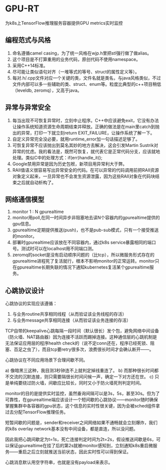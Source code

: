 # GPU-RT
为k8s上TensorFlow推理服务容器提供GPU metrics实时监控

## 编程范式与风格
1. 命名遵循camel casing，为了统一风格在wjp.h里把stl强行做了做alias。
2. 这个项目是不打算重用的业务代码，原创代码不使用namespace。
3. 采用C++14标准。
4. 尽可能让类似语句对齐（一堆等式的等号、struct的属性定义等）。
5. 每对.h/.cpp文件对应一个关键的类，文件名就是类名，与java风格类似，不过文件内部可以多一些辅助的类、struct、enum等。粒度比典型的c++项目稍低（leveldb, zeromq），又高于java。


## 异常与异常安全
1. 每当出现不可恢复异常时，立刻中止程序。C++中应该避免exit，它没有办法让操作系统知道资源生命周期结束并释放。正确的做法是在main里catch到抛出的异常，打印一下就立刻return EXIT_FAILURE，让操作系统了解一下。
2. 自定义异常完全没必要，就用runtime_error加一句话描述足够了。
3. 可恢复异常不应该抛出到莫名其妙的地方去解决，这会引发Martin Sustrik对异常的忧虑。我的看法是，既然可恢复，就代表它是正常代码分支，应该就地处理。类似C中的处理方式：if(err)handle_it();
4. Google禁用异常是因为历史包袱，新项目用异常利大于弊。
5. RAII值语义很容易写出异常安全的代码。在可以异常的代码调用前把RAII资源对象定义起来，一旦异常也不会发生资源泄露，因为这些RAII对象在代码块结束之后就自动析构了。

## 网络通信模型

1. monitor 1 : N gpurealtime
2. monitor用poll,在同一时间异步非阻塞地去读N个容器内的gpurealtime提供的gpu信息。
3. gpurealtime定期提供推送(push)，也不是pub-sub模式，只有一个接受推送的monitor。
4. 部署时gpurealtime应该放在不同容器内，通过k8s service暴露相同的端口号。测试时可以在localhost用不同端口测。
5. zeromq的socket是没有启动顺序问题的（比tcp），所以微服务形式存在的gpurealtime进程死了复活就行，根本不影响monitor的正常运转。monitor只在gpurealtime长期失联的情况下通知kubernetes复活某个gpurealtime服务。


## 心跳协议设计

心跳协议的实现应该遵循：
1. 与业务routine共享相同线程（从而验证该业务线程的存活）
2. 与业务message共享相同连接（从而验证该业务连接的存活）

TCP自带的keepalive心跳每隔一段时间（默认很长）发个包，避免网络中间设备（防火墙、NAT路由器）因为连接不活跃而踢掉连接。这种通信层的心跳机制是无法保证应用层的程序health check的（说不定conn还在，程序已经死锁、阻塞、百足之虫了），而且tcp要retry很多次，浪费很长时间才会确认断开——。

心跳协议在不同应用场景下合理间歇不同。

a) 像暗黑三这种，我目测3秒钟连不上就判定掉线重连了。
b) 而那种很长时间都不交流的沉默连接，则只需要隔很长时间问候一声，确定一下对方还在世。
c) 只是单纯要绕过防火墙，间歇应比较长，同时又小于防火墙死刑判定时间。

monitor的目的是提供实时监控，虽然垂询间隔可以是3s，5s，甚至30s。但为了可靠性，在gpurealtime端应该设计一个短间歇的心跳协议——monitor随时确保掌握集群中各容器的gpu状态，这个信息的实时性很关键，因为会被sched组件拿过去分配TensorFlow推理任务。

短暂间歇的问题是，sender和receiver之间网络如果不通畅就会立刻爆炸，我们的k8s overlay network基本没有中间设备，都是直连，所以没问题。

因此我把心跳间歇定为t=1s，死亡连接判定时间为2t=2s，假设推送间歇是6s，可以保证gpurealtime在挂了后的第2s就被monitor感知到，立刻通知k8s重启微服务——重启之后立刻就推送当前状态，因此实时性可以得到保证。

心跳消息默认用空字符串，也就是没有payload来表示。

